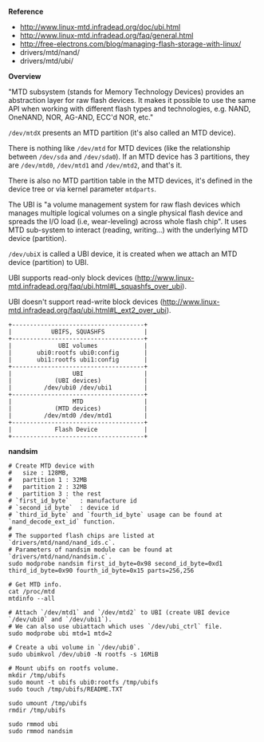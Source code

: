 **Reference**

- http://www.linux-mtd.infradead.org/doc/ubi.html
- http://www.linux-mtd.infradead.org/faq/general.html
- http://free-electrons.com/blog/managing-flash-storage-with-linux/
- drivers/mtd/nand/
- drivers/mtd/ubi/


**Overview**

"MTD subsystem (stands for Memory Technology Devices) provides an abstraction layer for raw flash devices. It makes it possible to use the same API when working with different flash types and technologies, e.g. NAND, OneNAND, NOR, AG-AND, ECC'd NOR, etc."

`/dev/mtdX` presents an MTD partition (it's also called an MTD device).

There is nothing like `/dev/mtd` for MTD devices (like the relationship between `/dev/sda` and `/dev/sda0`). If an MTD device has 3 partitions, they are `/dev/mtd0`, `/dev/mtd1` and `/dev/mtd2`, and that's it.

There is also no MTD partition table in the MTD devices, it's defined in the device tree or via kernel parameter `mtdparts`.

The UBI is "a volume management system for raw flash devices which manages multiple logical volumes on a single physical flash device and spreads the I/O load (i.e, wear-leveling) across whole flash chip". It uses MTD sub-system to interact (reading, writing...) with the underlying MTD device (partition).

`/dev/ubiX` is called a UBI device, it is created when we attach an MTD device (partition) to UBI.

UBI supports read-only block devices (http://www.linux-mtd.infradead.org/faq/ubi.html#L_squashfs_over_ubi).

UBI doesn't support read-write block devices (http://www.linux-mtd.infradead.org/faq/ubi.html#L_ext2_over_ubi).

```
+-------------------------------------+
|           UBIFS, SQUASHFS           |
+-------------------------------------+
|             UBI volumes             |
|       ubi0:rootfs ubi0:config       |
|       ubi1:rootfs ubi1:config       |
+-------------------------------------+
|                 UBI                 |
|            (UBI devices)            |
|         /dev/ubi0 /dev/ubi1         |
+-------------------------------------+
|                 MTD                 |
|            (MTD devices)            |
|         /dev/mtd0 /dev/mtd1         |
+-------------------------------------+
|            Flash Device             |
+-------------------------------------+

```


**nandsim**

```shell
# Create MTD device with
#   size : 128MB,
#   partition 1 : 32MB
#   partition 2 : 32MB
#   partition 3 : the rest
# `first_id_byte`   : manufacture id
# `second_id_byte`  : device id
# `third_id_byte` and `fourth_id_byte` usage can be found at `nand_decode_ext_id` function.
#
# The supported flash chips are listed at `drivers/mtd/nand/nand_ids.c`.
# Parameters of nandsim module can be found at `drivers/mtd/nand/nandsim.c`.
sudo modprobe nandsim first_id_byte=0x98 second_id_byte=0xd1 third_id_byte=0x90 fourth_id_byte=0x15 parts=256,256

# Get MTD info.
cat /proc/mtd
mtdinfo --all

# Attach `/dev/mtd1` and `/dev/mtd2` to UBI (create UBI device `/dev/ubi0` and `/dev/ubi1`).
# We can also use ubiattach which uses `/dev/ubi_ctrl` file.
sudo modprobe ubi mtd=1 mtd=2

# Create a ubi volume in `/dev/ubi0`.
sudo ubimkvol /dev/ubi0 -N rootfs -s 16MiB

# Mount ubifs on rootfs volume.
mkdir /tmp/ubifs
sudo mount -t ubifs ubi0:rootfs /tmp/ubifs
sudo touch /tmp/ubifs/README.TXT

sudo umount /tmp/ubifs
rmdir /tmp/ubifs

sudo rmmod ubi
sudo rmmod nandsim
```
